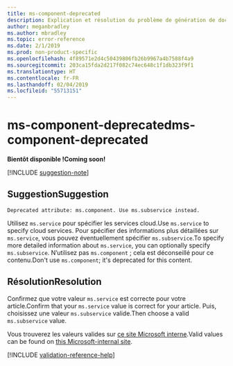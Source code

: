 ```yaml
---
title: ms-component-deprecated
description: Explication et résolution du problème de génération de documents ms-component-deprecated
author: meganbradley
ms.author: mbradley
ms.topic: error-reference
ms.date: 2/1/2019
ms.prod: non-product-specific
ms.openlocfilehash: 4f89571e2d4c50439806fb26b9967a4b7588f4a9
ms.sourcegitcommit: 203ca15fda2d217f082c74ec648c1f1db323f9f1
ms.translationtype: HT
ms.contentlocale: fr-FR
ms.lasthandoff: 02/04/2019
ms.locfileid: "55713151"
---
```

# <a name="ms-component-deprecated"></a><span data-ttu-id="f947f-103">ms-component-deprecated</span><span class="sxs-lookup"><span data-stu-id="f947f-103">ms-component-deprecated</span></span>

<span data-ttu-id="f947f-104">**Bientôt disponible !**</span><span class="sxs-lookup"><span data-stu-id="f947f-104">**Coming soon!**</span></span>

[!INCLUDE [suggestion-note](includes/suggestion-note.md)]

## <a name="suggestion"></a><span data-ttu-id="f947f-105">Suggestion</span><span class="sxs-lookup"><span data-stu-id="f947f-105">Suggestion</span></span>

`Deprecated attribute: ms.component. Use ms.subservice instead.`

<span data-ttu-id="f947f-106">Utilisez `ms.service` pour spécifier les services cloud.</span><span class="sxs-lookup"><span data-stu-id="f947f-106">Use `ms.service` to specify cloud services.</span></span> <span data-ttu-id="f947f-107">Pour spécifier des informations plus détaillées sur `ms.service`, vous pouvez éventuellement spécifier `ms.subservice`.</span><span class="sxs-lookup"><span data-stu-id="f947f-107">To specify more detailed information about `ms.service`, you can optionally specify `ms.subservice`.</span></span> <span data-ttu-id="f947f-108">N’utilisez pas `ms.component` ; cela est déconseillé pour ce contenu.</span><span class="sxs-lookup"><span data-stu-id="f947f-108">Don't use `ms.component`; it's deprecated for this content.</span></span>

## <a name="resolution"></a><span data-ttu-id="f947f-109">Résolution</span><span class="sxs-lookup"><span data-stu-id="f947f-109">Resolution</span></span>

<span data-ttu-id="f947f-110">Confirmez que votre valeur `ms.service` est correcte pour votre article.</span><span class="sxs-lookup"><span data-stu-id="f947f-110">Confirm that your `ms.service` value is correct for your article.</span></span> <span data-ttu-id="f947f-111">Puis, choisissez une valeur `ms.subservice` valide.</span><span class="sxs-lookup"><span data-stu-id="f947f-111">Then choose a valid `ms.subservice` value.</span></span>

<span data-ttu-id="f947f-112">Vous trouverez les valeurs valides sur [ce site Microsoft interne](https://docsmetadatatool.azurewebsites.net/whitelists).</span><span class="sxs-lookup"><span data-stu-id="f947f-112">Valid values can be found on [this Microsoft-internal site](https://docsmetadatatool.azurewebsites.net/whitelists).</span></span>

<!--make sure to add this file to your includes folder and verify the path-->
[!INCLUDE [validation-reference-help](includes/validation-reference-help.md)]

